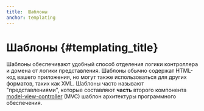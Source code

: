```yaml
---
title:  Шаблоны
anchor: templating
---
```


# Шаблоны {#templating_title}

Шаблоны обеспечивают удобный способ отделения логики контроллера и домена от логики представления.
Шаблоны обычно содержат HTML-код вашего приложения, но могут также использоваться для других форматов, таких как XML.
Шаблоны часто называют "представлениями", которые составляют **часть** второго компонента
[model-view-controller]({{site.baseurl}}/pages/Design-Patterns.html#model-view-controller) (MVC) шаблон архитектуры программного обеспечения.
